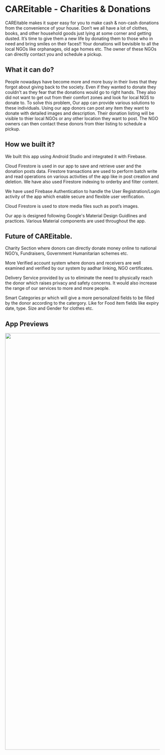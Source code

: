 
# CAREitable - Charities & Donations


CAREitable makes it super easy for you to make cash & non-cash donations from the convenience of your house. Don’t we all have a lot of clothes, books, and other household goods just lying at some corner and getting dusted. It’s time to give them a new life by donating them to those who in need and bring smiles on their faces!! Your donations will bevisible to all the local NGOs like orphanages, old age homes etc. The owner of these NGOs can directly contact you and schedule a pickup.



## What it can do?
People nowadays have become more and more busy in their lives that they forgot about giving back to the society. Even if they wanted to donate they couldn't as they fear that the donations would go to right hands. They also did not want to get out from their comfort zones and look for local NGS to donate to. To solve this problem, Our app can provide various solutions to these individuals. Using our app donors can post any item they want to donate with detailed images and description. Their donation listing will  be visible to thier local NGOs or any other location they want to post. The NGO owners can then contact these donors from thier listing to schedule a pickup.
## How we built it?


We built this app using Android Studio and integrated it with Firebase. 

Cloud Firestore is used in our app to save and retrieve user and the donation posts 
data. Firestore transactions are used to perform batch write and read operations
on various activities of the app like in post creation and deletion.
We have also used Firestore indexing to orderby and filter content.
 
 We have used Firebase Authentication to handle the User Registration/Login
activity of the app which enable secure and flexible user verification.

Cloud Firestore is used to store media files such as post’s images.

Our app is designed following Google's Material Design Guidlines and practices. Various Material components are used throughout the app.
## Future of CAREitable.

Charity Section where donors can directly donate money online to national NGO’s, 
Fundraisers, Government Humanitarian schemes etc.


More Verified account system where donors and receivers are well examined and
verified by our system by aadhar linking, NGO certificates. 


Delivery Service provided by us to eliminate the need to physically reach the donor
which raises privacy and safety concerns. It would also increase the 
range of our services to more and more people.

Smart Categories pr which will give a more personalized fields to be filled by the donor
according to the catergory. Like for Food item fields like expiry date, type. Size and Gender
for clothes etc.

## App Previews
<img src="https://github.com/ACM-BMU/HackBMU-5.0-Team-SUS/blob/main/App%20Previews/MergedImages.png" height = "1350px" width="900px">

